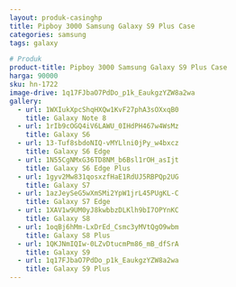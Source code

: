 ```yaml
---
layout: produk-casinghp
title: Pipboy 3000 Samsung Galaxy S9 Plus Case
categories: samsung
tags: galaxy

# Produk
product-title: Pipboy 3000 Samsung Galaxy S9 Plus Case
harga: 90000
sku: hn-1722
image-drive: 1q17FJbaO7PdDo_p1k_EaukgzYZW8a2wa
gallery:
  - url: 1WXIukXpcShqHXQw1KvF27phA3sOXxqB0
    title: Galaxy Note 8
  - url: 1rIb9cOGQ4iV6LAWU_0IHdPH467w4WsMz
    title: Galaxy S6
  - url: 13-Tuf8sbdoNIQ-vMYLlni0jPy_w4bxcz
    title: Galaxy S6 Edge
  - url: 1N55CgNMxG36TD8NM_b6Bsl1rOH_asIjt
    title: Galaxy S6 Edge Plus
  - url: 1gyv2Mw831qosxzfHaE1RdUJ5RBPQp2UG
    title: Galaxy S7
  - url: 1azJeySeG5wXmSMi2YpW1jrL45PUgKL-C
    title: Galaxy S7 Edge
  - url: 1XAV1w9UM0yJ8kwbbzDLKlh9bI7OPYnKC
    title: Galaxy S8
  - url: 1oqBj6hMm-LxDrEd_Csmc3yMVtQgO9wbm
    title: Galaxy S8 Plus
  - url: 1QKJNmIQIw-0LZvDtucmPm86_mB_dfSrA
    title: Galaxy S9
  - url: 1q17FJbaO7PdDo_p1k_EaukgzYZW8a2wa
    title: Galaxy S9 Plus
---
```

